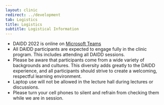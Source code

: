 ```yaml
---
layout: clinic
redirect: ../development
tab: Logistics
title: Logistics
subtitle: Logistical Information
---
```


- DAIDD 2022 is online on [Microsoft Teams](https://teams.microsoft.com/)
- All DAIDD participants are expected to engage fully in the clinic program. This includes attending all DAIDD sessions.
- Please be aware that participants come from a wide variety of backgrounds and cultures. This diversity adds greatly to the DAIDD experience, and all participants should strive to create a welcoming, respectful learning environment.
- Laptop use will not be allowed in the lecture hall during lectures or discussions.
- Please turn your cell phones to silent and refrain from checking them while we are in session.
